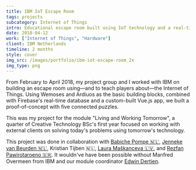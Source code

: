 ```yaml
---
title: IBM IoT Escape Room
tags: projects
subcategory: Internet of Things
intro: Educational escape room built using IoT technology and a real-time database with IBM for a module project in April 2018.
date: 2018-04-12
work: ["Internet of Things", "Hardware"]
client: IBM Netherlands
timeline: 2 months
style: cover
img_src: /images/portfolio/ibm-iot-escape-room_2x
img_type: png
---
```


From February to April 2018, my project group and I worked with IBM on building an escape room using—and to teach players about—the Internet of Things. Using Wemoses and Ardiuos as the basic building blocks, combined with Firebase's real-time database and a custom-built Vue.js app, we built a proof-of-concept with five connected puzzles.

This was my project for the module "Living and Working Tomorrow", a quarter of Creative Technology BSc's first year focused on working with external clients on solving today's problems using tomorrow's technology.

<div class="two-images">
  <div><img alt="" src="/images/projects/ibm-iot-escape-room/1.jpg"></div>
  <div><img alt="" src="/images/projects/ibm-iot-escape-room/2.jpg"></div>
</div>
<div class="two-images">
  <div><img alt="" src="/images/projects/ibm-iot-escape-room/3.jpg"></div>
  <div><img alt="" src="/images/projects/ibm-iot-escape-room/4.jpg"></div>
</div>
<div class="two-images">
  <div><img alt="" src="/images/projects/ibm-iot-escape-room/5.jpg"></div>
  <div><img alt="" src="/images/projects/ibm-iot-escape-room/6.jpg"></div>
</div>

<footer>This project was done in collaboration with <a href="https://portfolio.cr.utwente.nl/student/babichepompe/">Babiche Pompe 🇳🇱</a>, <a href="https://portfolio.cr.utwente.nl/student/beurden/">Jenneke van Beurden 🇳🇱</a>, Kristian Tijben 🇳🇱, <a href="https://portfolio.cr.utwente.nl/student/maskanceval/">Laura Maškanceva 🇱🇻</a>, and <a href="https://portfolio.cr.utwente.nl/student/pawirotaroenorzg/">Rezfan Pawirotaroeno 🇸🇷</a>. It wouldn've have been possible without Manfred Overmeen from IBM and our module coordinator <a href="http://edwindertien.nl/" target="_blank" rel="noopener noreferrer">Edwin Dertien</a>.</footer>